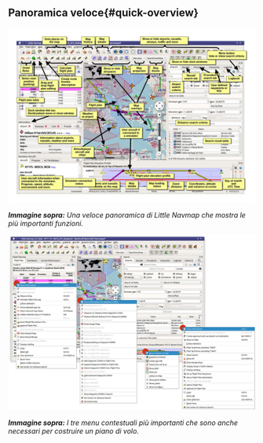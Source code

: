 ## Panoramica veloce{#quick-overview}

![Little Navmap Overview](../images/overview.jpg "Little Navmap Overview")

_**Immagine sopra:** Una veloce panoramica di Little Navmap che mostra le più importanti funzioni._

![Little Navmap Context Menus](../images/contextmenus.jpg "Little Navmap Context Menus")

_**Immagine sopra:** I tre menu contestuali più importanti che sono anche necessari per costruire un piano di volo._




